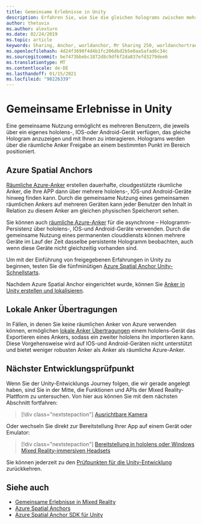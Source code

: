 ```yaml
---
title: Gemeinsame Erlebnisse in Unity
description: Erfahren Sie, wie Sie die gleichen holograms zwischen mehreren Benutzern in einer Unity-Anwendung mit räumlichen Azure-Ankern gemeinsam verwenden.
author: thetuvix
ms.author: alexturn
ms.date: 02/24/2019
ms.topic: article
keywords: Sharing, Anchor, worldanchor, Mr Sharing 250, worldanchortransferbatch, spatialperception, Azure, Azure Spatial Anchor, ASA, Mixed Reality Headset, Windows Mixed Reality Headset, Virtual Reality Headset
ms.openlocfilehash: 4d24f3690f4d4b1fc206dbd2b5e0aa5afad6c34c
ms.sourcegitcommit: be7473bbebc1872d8c9df6f2da837efd3279dee6
ms.translationtype: MT
ms.contentlocale: de-DE
ms.lasthandoff: 01/15/2021
ms.locfileid: "98226339"
---
```

# <a name="shared-experiences-in-unity"></a>Gemeinsame Erlebnisse in Unity

Eine gemeinsame Nutzung ermöglicht es mehreren Benutzern, die jeweils über ein eigenes hololens-, IOS-oder Android-Gerät verfügen, das gleiche Hologram anzuzeigen und mit Ihnen zu interagieren. Holograms werden über die räumliche Anker Freigabe an einem bestimmten Punkt im Bereich positioniert.

## <a name="azure-spatial-anchors"></a>Azure Spatial Anchors

<a href="https://docs.microsoft.com/azure/spatial-anchors/overview" target="_blank">Räumliche Azure-Anker</a> erstellen dauerhafte, cloudgestützte räumliche Anker, die Ihre APP dann über mehrere hololens-, IOS-und Android-Geräte hinweg finden kann.  Durch die gemeinsame Nutzung eines gemeinsamen räumlichen Ankers auf mehreren Geräten kann jeder Benutzer den Inhalt in Relation zu diesem Anker am gleichen physischen Speicherort sehen. 

Sie können auch <a href="https://docs.microsoft.com/azure/spatial-anchors/overview" target="_blank">räumliche Azure-Anker</a> für die asynchrone – Hologramm-Persistenz über hololens-, IOS-und Android-Geräte verwenden.  Durch die gemeinsame Nutzung eines permanenten clouddiensts können mehrere Geräte im Lauf der Zeit dasselbe persistente Hologramm beobachten, auch wenn diese Geräte nicht gleichzeitig vorhanden sind.

Um mit der Einführung von freigegebenen Erfahrungen in Unity zu beginnen, testen Sie die fünfminütigen <a href="https://docs.microsoft.com/azure/spatial-anchors/unity-overview" target="_blank">Azure Spatial Anchor Unity-Schnellstarts</a>.

Nachdem Azure Spatial Anchor eingerichtet wurde, können Sie <a href="https://docs.microsoft.com/azure/spatial-anchors/concepts/create-locate-anchors-unity" target="_blank">Anker in Unity erstellen und lokalisieren</a>.

## <a name="local-anchor-transfers"></a>Lokale Anker Übertragungen

In Fällen, in denen Sie keine räumlichen Anker von Azure verwenden können, ermöglichen [lokale Anker Übertragungen](../../out-of-scope/local-anchor-transfers-in-unity.md) einem hololens-Gerät das Exportieren eines Ankers, sodass ein zweiter hololens ihn importieren kann.  Diese Vorgehensweise wird auf IOS-und Android-Geräten nicht unterstützt und bietet weniger robusten Anker als Anker als räumliche Azure-Anker.

## <a name="next-development-checkpoint"></a>Nächster Entwicklungsprüfpunkt

Wenn Sie der Unity-Entwicklungs Journey folgen, die wir gerade angelegt haben, sind Sie in der Mitte, die Funktionen und APIs der Mixed Reality-Plattform zu untersuchen. Von hier aus können Sie mit dem nächsten Abschnitt fortfahren:

> [!div class="nextstepaction"]
> [Ausrichtbare Kamera](locatable-camera-in-unity.md)

Oder wechseln Sie direkt zur Bereitstellung Ihrer App auf einem Gerät oder Emulator:

> [!div class="nextstepaction"]
> [Bereitstellung in hololens oder Windows Mixed Reality-immersiven Headsets](../platform-capabilities-and-apis/using-visual-studio.md)

Sie können jederzeit zu den [Prüfpunkten für die Unity-Entwicklung](unity-development-overview.md#3-advanced-features) zurückkehren.

## <a name="see-also"></a>Siehe auch
* [Gemeinsame Erlebnisse in Mixed Reality](../platform-capabilities-and-apis/shared-experiences-in-mixed-reality.md)
* <a href="https://docs.microsoft.com/azure/spatial-anchors" target="_blank">Azure Spatial Anchors</a>
* <a href="https://docs.microsoft.com/dotnet/api/Microsoft.Azure.SpatialAnchors" target="_blank">Azure Spatial Anchor SDK für Unity</a>
